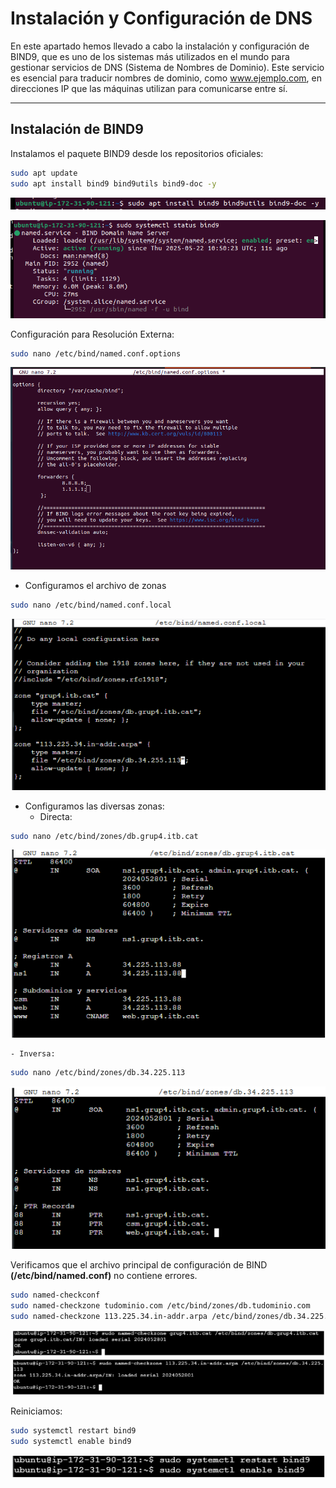 # Instalación y Configuración de DNS
En este apartado hemos llevado a cabo la instalación y configuración de BIND9, que es uno de los sistemas más utilizados en el mundo para gestionar servicios de DNS (Sistema de Nombres de Dominio). Este servicio es esencial para traducir nombres de dominio, como www.ejemplo.com, en direcciones IP que las máquinas utilizan para comunicarse entre sí.


---

## Instalación de BIND9

Instalamos el paquete BIND9 desde los repositorios oficiales:

```bash
sudo apt update
sudo apt install bind9 bind9utils bind9-doc -y
```

![INSTALACIÓN](./imagenes/4/1.png)

![INSTALACIÓN](./imagenes/4/2.png)


Configuración para Resolución Externa:

```bash
sudo nano /etc/bind/named.conf.options
```

![INSTALACIÓN](./imagenes/4/3.png)

- Configuramos el archivo de zonas

```bash
sudo nano /etc/bind/named.conf.local
```
![INSTALACIÓN](./imagenes/4/4.png)

- Configuramos las diversas zonas: 
    - Directa:
```bash
sudo nano /etc/bind/zones/db.grup4.itb.cat
```
![INSTALACIÓN](./imagenes/4/5.png)

    - Inversa:
```bash
sudo nano /etc/bind/zones/db.34.225.113
```
![INSTALACIÓN](./imagenes/4/6.png)


Verificamos que el archivo principal de configuración de BIND **(/etc/bind/named.conf)** no contiene errores.

```bash
sudo named-checkconf
sudo named-checkzone tudominio.com /etc/bind/zones/db.tudominio.com
sudo named-checkzone 113.225.34.in-addr.arpa /etc/bind/zones/db.34.225.113
```
![INSTALACIÓN](./imagenes/4/7.png)

Reiniciamos:

```bash
sudo systemctl restart bind9
sudo systemctl enable bind9

```
![INSTALACIÓN](./imagenes/4/8.png)
